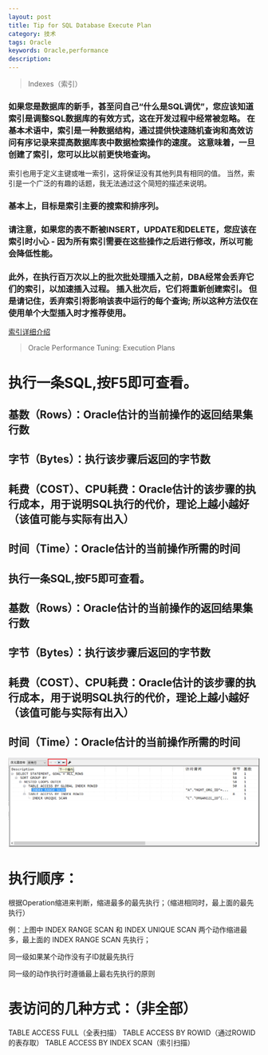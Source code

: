 ```yaml
---
layout: post
title: Tip for SQL Database Execute Plan
category: 技术
tags: Oracle
keywords: Oracle,performance
description:
---
```


>Indexes（索引）

### 如果您是数据库的新手，甚至问自己“什么是SQL调优”，您应该知道索引是调整SQL数据库的有效方式，这在开发过程中经常被忽略。 在基本术语中，索引是一种数据结构，通过提供快速随机查询和高效访问有序记录来提高数据库表中数据检索操作的速度。 这意味着，一旦创建了索引，您可以比以前更快地查询。
索引也用于定义主键或唯一索引，这将保证没有其他列具有相同的值。 当然，索引是一个广泛的有趣的话题，我无法通过这个简短的描述来说明。

### 基本上，目标是索引主要的搜索和排序列。

### 请注意，如果您的表不断被INSERT，UPDATE和DELETE，您应该在索引时小心 - 因为所有索引需要在这些操作之后进行修改，所以可能会降低性能。

### 此外，在执行百万次以上的批次批处理插入之前，DBA经常会丢弃它们的索引，以加速插入过程。 插入批次后，它们将重新创建索引。 但是请记住，丢弃索引将影响该表中运行的每个查询; 所以这种方法仅在使用单个大型插入时才推荐使用。

[索引详细介绍](https://baike.baidu.com/item/%E7%B4%A2%E5%BC%95/5716853?fr=aladdin)

>Oracle Performance Tuning: Execution Plans

# 执行一条SQL,按F5即可查看。

## 基数（Rows）：Oracle估计的当前操作的返回结果集行数

## 字节（Bytes）：执行该步骤后返回的字节数

## 耗费（COST）、CPU耗费：Oracle估计的该步骤的执行成本，用于说明SQL执行的代价，理论上越小越好（该值可能与实际有出入）

## 时间（Time）：Oracle估计的当前操作所需的时间

## 执行一条SQL,按F5即可查看。

## 基数（Rows）：Oracle估计的当前操作的返回结果集行数

## 字节（Bytes）：执行该步骤后返回的字节数

## 耗费（COST）、CPU耗费：Oracle估计的该步骤的执行成本，用于说明SQL执行的代价，理论上越小越好（该值可能与实际有出入）

## 时间（Time）：Oracle估计的当前操作所需的时间

![Image text](https://raw.githubusercontent.com/NeroLiang19/NeroLiang19.github.io/master/_src/Tech/Oracle-Tip-for-performance/Oracle-Tip-for-performance.png)

# 执行顺序：

根据Operation缩进来判断，缩进最多的最先执行；（缩进相同时，最上面的最先执行）

例：上图中 INDEX RANGE SCAN 和 INDEX UNIQUE SCAN 两个动作缩进最多，最上面的 INDEX RANGE SCAN 先执行；

同一级如果某个动作没有子ID就最先执行

同一级的动作执行时遵循最上最右先执行的原则

# 表访问的几种方式：（非全部）
TABLE ACCESS FULL（全表扫描）
TABLE ACCESS BY ROWID（通过ROWID的表存取）
TABLE ACCESS BY INDEX SCAN（索引扫描）
